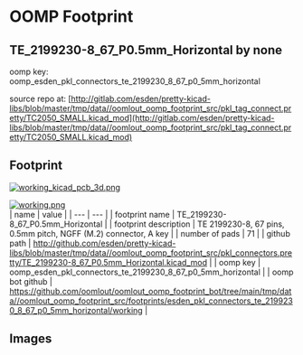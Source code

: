 # OOMP Footprint  
## TE_2199230-8_67_P0.5mm_Horizontal  by none  
  
oomp key: oomp_esden_pkl_connectors_te_2199230_8_67_p0_5mm_horizontal  
  
source repo at: [http://gitlab.com/esden/pretty-kicad-libs/blob/master/tmp/data//oomlout_oomp_footprint_src/pkl_tag_connect.pretty/TC2050_SMALL.kicad_mod](http://gitlab.com/esden/pretty-kicad-libs/blob/master/tmp/data//oomlout_oomp_footprint_src/pkl_tag_connect.pretty/TC2050_SMALL.kicad_mod)  
## Footprint  
  
[![working_kicad_pcb_3d.png](working_kicad_pcb_3d_600.png)](working_kicad_pcb_3d.png)  
  
[![working.png](working_600.png)](working.png)  
| name | value | 
| --- | --- | 
| footprint name | TE_2199230-8_67_P0.5mm_Horizontal | 
| footprint description | TE 2199230-8, 67 pins, 0.5mm pitch, NGFF (M.2) connector, A key | 
| number of pads | 71 | 
| github path | http://github.com/esden/pretty-kicad-libs/blob/master/tmp/data//oomlout_oomp_footprint_src/pkl_connectors.pretty/TE_2199230-8_67_P0.5mm_Horizontal.kicad_mod | 
| oomp key | oomp_esden_pkl_connectors_te_2199230_8_67_p0_5mm_horizontal | 
| oomp bot github | https://github.com/oomlout/oomlout_oomp_footprint_bot/tree/main/tmp/data//oomlout_oomp_footprint_src/footprints/esden_pkl_connectors_te_2199230_8_67_p0_5mm_horizontal/working | 
## Images  
